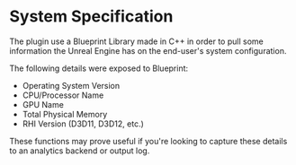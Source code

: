 # System Specification
The plugin use a Blueprint Library made in C++ in order to pull some information the Unreal Engine has on the end-user's system configuration.

The following details were exposed to Blueprint:

- Operating System Version
- CPU/Processor Name
- GPU Name
- Total Physical Memory
- RHI Version (D3D11, D3D12, etc.)

These functions may prove useful if you're looking to capture these details to an analytics backend or output log.
